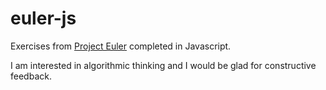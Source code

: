 # euler-js
Exercises from <a href="https://projecteuler.net/about">Project Euler</a> completed in Javascript.

I am interested in algorithmic thinking and I would be glad for constructive feedback.
